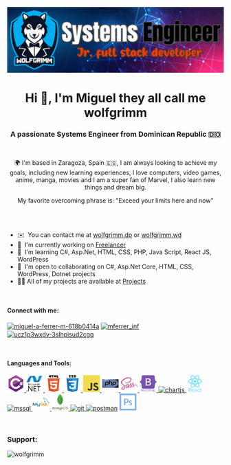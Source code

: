 
<div>
 <center><a title="Wolfgrimm" href="https://wolfgrimm.com/"><img src="https://github.com/WolfGrimm-93/wolfgrimm-93/blob/main/WolfGrimm%20Banner.png"></a></center> 
</div>


<h1 align="center">Hi 👋, I'm Miguel they all call me wolfgrimm</h1>
<h3 align="center">A passionate Systems Engineer from Dominican Republic 🇩🇴</h3>

<br/>

<p align="center">🌍  I'm based in Zaragoza, Spain 🇪🇸, I am always looking to achieve my goals, including new learning experiences, I love computers, video games, anime, manga, movies and I am a super fan of Marvel, I also learn new things and dream big.<p>
<p align="center">My favorite overcoming phrase is: "Exceed your limits here and now"</p>

<br/>
<br/>




*   ✉️  You can contact me at [wolfgrimm.dp](mailto:wolfgrimm.dp@gmail.com) or [wolfgrimm.wd](mailto:wolfgrimm.wd@gmail.com)
*   🚀  I'm currently working on [Freelancer](https://wolfgrimm.com/)
*   🧠  I'm learning C#, Asp.Net, HTML, CSS, PHP, Java Script, React JS, WordPress
*   🤝  I'm open to collaborating on C#, Asp.Net Core, HTML, CSS, WordPress, Dotnet projects
*   👨‍💻 All of my projects are available at [Projects](https://wolfgrimm.com/)

<br/>

<h4 align="left">Connect with me:</h4>
<p align="left">
<a href="https://linkedin.com/in/miguel-angel-ferrer-wolfgrimm" target="blank"><img align="center" src="https://raw.githubusercontent.com/rahuldkjain/github-profile-readme-generator/master/src/images/icons/Social/linked-in-alt.svg" alt="miguel-a-ferrer-m-618b0414a" height="30" width="40" /></a>
<a href="https://instagram.com/mferrer_inf" target="blank"><img align="center" src="https://raw.githubusercontent.com/rahuldkjain/github-profile-readme-generator/master/src/images/icons/Social/instagram.svg" alt="mferrer_inf" height="30" width="40" /></a>
<a href="https://www.youtube.com/c/ucz1p3wxdv-3slhpisud2cgq" target="blank"><img align="center" src="https://raw.githubusercontent.com/rahuldkjain/github-profile-readme-generator/master/src/images/icons/Social/youtube.svg" alt="ucz1p3wxdv-3slhpisud2cgq" height="30" width="40" /></a>
</p>

<br/>

<h4 align="left">Languages and Tools:</h4>

<p align="left">
<a href="https://www.w3schools.com/cs/" target="_blank" rel="noreferrer"> <img src="https://raw.githubusercontent.com/devicons/devicon/master/icons/csharp/csharp-original.svg" alt="csharp" width="40" height="40"/> </a> 
<a href="https://dotnet.microsoft.com/" target="_blank" rel="noreferrer"> <img src="https://raw.githubusercontent.com/devicons/devicon/master/icons/dot-net/dot-net-original-wordmark.svg" alt="dotnet" width="40" height="40"/> </a> 
<a href="https://www.w3.org/html/" target="_blank" rel="noreferrer"> <img src="https://raw.githubusercontent.com/devicons/devicon/master/icons/html5/html5-original-wordmark.svg" alt="html5" width="40" height="40"/> </a> 
<a href="https://www.w3schools.com/css/" target="_blank" rel="noreferrer"> <img src="https://raw.githubusercontent.com/devicons/devicon/master/icons/css3/css3-original-wordmark.svg" alt="css3" width="40" height="40"/> </a>
<a href="https://developer.mozilla.org/en-US/docs/Web/JavaScript" target="_blank" rel="noreferrer"> <img src="https://raw.githubusercontent.com/devicons/devicon/master/icons/javascript/javascript-original.svg" alt="javascript" width="40" height="40"/> </a> 
<a href="https://www.php.net" target="_blank" rel="noreferrer"> <img src="https://raw.githubusercontent.com/devicons/devicon/master/icons/php/php-original.svg" alt="php" width="40" height="40"/> </a>
<a href="https://sass-lang.com" target="_blank" rel="noreferrer"> <img src="https://raw.githubusercontent.com/devicons/devicon/master/icons/sass/sass-original.svg" alt="sass" width="40" height="40"/> </a>
<a href="https://getbootstrap.com" target="_blank" rel="noreferrer"> <img src="https://raw.githubusercontent.com/devicons/devicon/master/icons/bootstrap/bootstrap-plain-wordmark.svg" alt="bootstrap" width="40" height="40"/> </a> 
<a href="https://www.chartjs.org" target="_blank" rel="noreferrer"> <img src="https://www.chartjs.org/media/logo-title.svg" alt="chartjs" width="40" height="40"/> </a>
<a href="https://reactjs.org/" target="_blank" rel="noreferrer"> <img src="https://raw.githubusercontent.com/devicons/devicon/master/icons/react/react-original-wordmark.svg" alt="react" width="40" height="40"/> </a>
<a href="https://www.microsoft.com/en-us/sql-server" target="_blank" rel="noreferrer"> <img src="https://www.svgrepo.com/show/303229/microsoft-sql-server-logo.svg" alt="mssql" width="40" height="40"/> </a>
<a href="https://www.mysql.com/" target="_blank" rel="noreferrer"> <img src="https://raw.githubusercontent.com/devicons/devicon/master/icons/mysql/mysql-original-wordmark.svg" alt="mysql" width="40" height="40"/> </a>
<a href="https://www.mongodb.com/" target="_blank" rel="noreferrer"> <img src="https://raw.githubusercontent.com/devicons/devicon/master/icons/mongodb/mongodb-original-wordmark.svg" alt="mongodb" width="40" height="40"/> </a>
 <a href="https://git-scm.com/" target="_blank" rel="noreferrer"> <img src="https://www.vectorlogo.zone/logos/git-scm/git-scm-icon.svg" alt="git" width="40" height="40"/> </a>
 <a href="https://postman.com" target="_blank" rel="noreferrer"> <img src="https://www.vectorlogo.zone/logos/getpostman/getpostman-icon.svg" alt="postman" width="40" height="40"/></a> 
<a href="https://www.photoshop.com/en" target="_blank" rel="noreferrer"> <img src="https://raw.githubusercontent.com/devicons/devicon/master/icons/photoshop/photoshop-line.svg" alt="photoshop" width="40" height="40"/> </a>
</p>
<br/>

<h3 align="left">Support:</h3>
<p><a href="https://www.buymeacoffee.com/wolfgrimm"> <img align="left" src="https://cdn.buymeacoffee.com/buttons/v2/default-yellow.png" height="50" width="210" alt="wolfgrimm" /></a></p><br><br>


